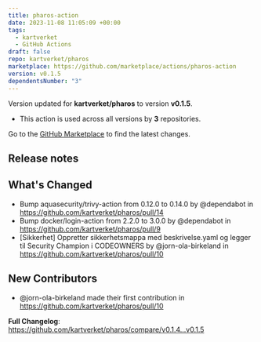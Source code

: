 ```yaml
---
title: pharos-action
date: 2023-11-08 11:05:09 +00:00
tags:
  - kartverket
  - GitHub Actions
draft: false
repo: kartverket/pharos
marketplace: https://github.com/marketplace/actions/pharos-action
version: v0.1.5
dependentsNumber: "3"
---
```



Version updated for **kartverket/pharos** to version **v0.1.5**.
- This action is used across all versions by **3** repositories.

Go to the [GitHub Marketplace](https://github.com/marketplace/actions/pharos-action) to find the latest changes.

## Release notes

## What's Changed
* Bump aquasecurity/trivy-action from 0.12.0 to 0.14.0 by @dependabot in https://github.com/kartverket/pharos/pull/14
* Bump docker/login-action from 2.2.0 to 3.0.0 by @dependabot in https://github.com/kartverket/pharos/pull/9
* [Sikkerhet] Oppretter sikkerhetsmappa med beskrivelse.yaml og legger til Security Champion i CODEOWNERS by @jorn-ola-birkeland in https://github.com/kartverket/pharos/pull/10

## New Contributors
* @jorn-ola-birkeland made their first contribution in https://github.com/kartverket/pharos/pull/10

**Full Changelog**: https://github.com/kartverket/pharos/compare/v0.1.4...v0.1.5
